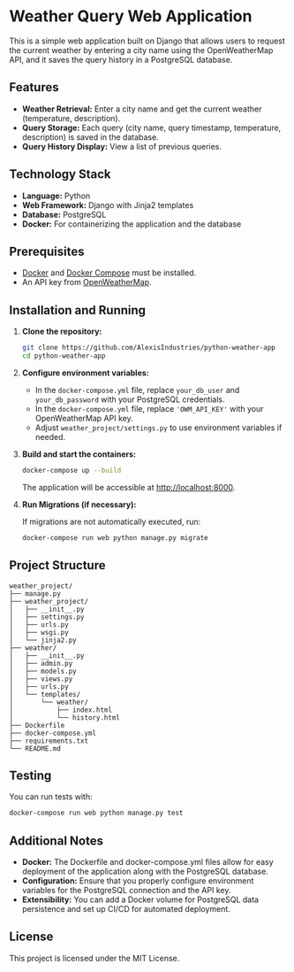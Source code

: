 # Weather Query Web Application

This is a simple web application built on Django that allows users to request the current weather by entering a city name using the OpenWeatherMap API, and it saves the query history in a PostgreSQL database.

## Features

- **Weather Retrieval:** Enter a city name and get the current weather (temperature, description).
- **Query Storage:** Each query (city name, query timestamp, temperature, description) is saved in the database.
- **Query History Display:** View a list of previous queries.

## Technology Stack

- **Language:** Python
- **Web Framework:** Django with Jinja2 templates
- **Database:** PostgreSQL
- **Docker:** For containerizing the application and the database

## Prerequisites

- [Docker](https://www.docker.com/) and [Docker Compose](https://docs.docker.com/compose/) must be installed.
- An API key from [OpenWeatherMap](https://openweathermap.org).

## Installation and Running

1. **Clone the repository:**

   ```bash
   git clone https://github.com/AlexisIndustries/python-weather-app
   cd python-weather-app
   ```

2. **Configure environment variables:**

   - In the `docker-compose.yml` file, replace `your_db_user` and `your_db_password` with your PostgreSQL credentials.
   - In the `docker-compose.yml` file, replace `'OWM_API_KEY'` with your OpenWeatherMap API key.
   - Adjust `weather_project/settings.py` to use environment variables if needed.

3. **Build and start the containers:**

   ```bash
   docker-compose up --build
   ```

   The application will be accessible at [http://localhost:8000](http://localhost:8000).

4. **Run Migrations (if necessary):**

   If migrations are not automatically executed, run:

   ```bash
   docker-compose run web python manage.py migrate
   ```

## Project Structure

```
weather_project/
├── manage.py
├── weather_project/
│   ├── __init__.py
│   ├── settings.py
│   ├── urls.py
│   ├── wsgi.py
│   └── jinja2.py
├── weather/
│   ├── __init__.py
│   ├── admin.py
│   ├── models.py
│   ├── views.py
│   ├── urls.py
│   └── templates/
│       └── weather/
│           ├── index.html
│           └── history.html
├── Dockerfile
├── docker-compose.yml
├── requirements.txt
└── README.md
```

## Testing

You can run tests with:

```bash
docker-compose run web python manage.py test
```

## Additional Notes

- **Docker:** The Dockerfile and docker-compose.yml files allow for easy deployment of the application along with the PostgreSQL database.
- **Configuration:** Ensure that you properly configure environment variables for the PostgreSQL connection and the API key.
- **Extensibility:** You can add a Docker volume for PostgreSQL data persistence and set up CI/CD for automated deployment.

## License

This project is licensed under the MIT License.
```